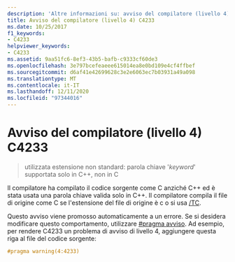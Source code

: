 ```yaml
---
description: 'Altre informazioni su: avviso del compilatore (livello 4) C4233'
title: Avviso del compilatore (livello 4) C4233
ms.date: 10/25/2017
f1_keywords:
- C4233
helpviewer_keywords:
- C4233
ms.assetid: 9aa51fc6-8ef3-43b5-bafb-c9333cf60de3
ms.openlocfilehash: 3e797bcefeaeee615014ea8e0bd109e4cf4ffbef
ms.sourcegitcommit: d6af41e42699628c3e2e6063ec7b03931a49a098
ms.translationtype: MT
ms.contentlocale: it-IT
ms.lasthandoff: 12/11/2020
ms.locfileid: "97344016"
---
```

# <a name="compiler-warning-level-4-c4233"></a>Avviso del compilatore (livello 4) C4233

> utilizzata estensione non standard: parola chiave '*keyword*' supportata solo in C++, non in C

Il compilatore ha compilato il codice sorgente come C anziché C++ ed è stata usata una parola chiave valida solo in C++. Il compilatore compila il file di origine come C se l'estensione del file di origine è c o si usa [/TC](../../build/reference/tc-tp-tc-tp-specify-source-file-type.md).

Questo avviso viene promosso automaticamente a un errore. Se si desidera modificare questo comportamento, utilizzare [#pragma avviso](../../preprocessor/warning.md). Ad esempio, per rendere C4233 un problema di avviso di livello 4, aggiungere questa riga al file del codice sorgente:

```cpp
#pragma warning(4:4233)
```

